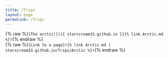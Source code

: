 ```yaml
---
title: /Trips
layout: page
permalink: /Trips
---
```


{% raw %}`[The arctic!]({{ starscream33.github.io }}{% link Arctic.md %})`{% endraw %} <br>
{% raw %}`[Link to a page]({% link Arctic.md | starscream33.github.io/Trips/Arctic %})`{% endraw %}

